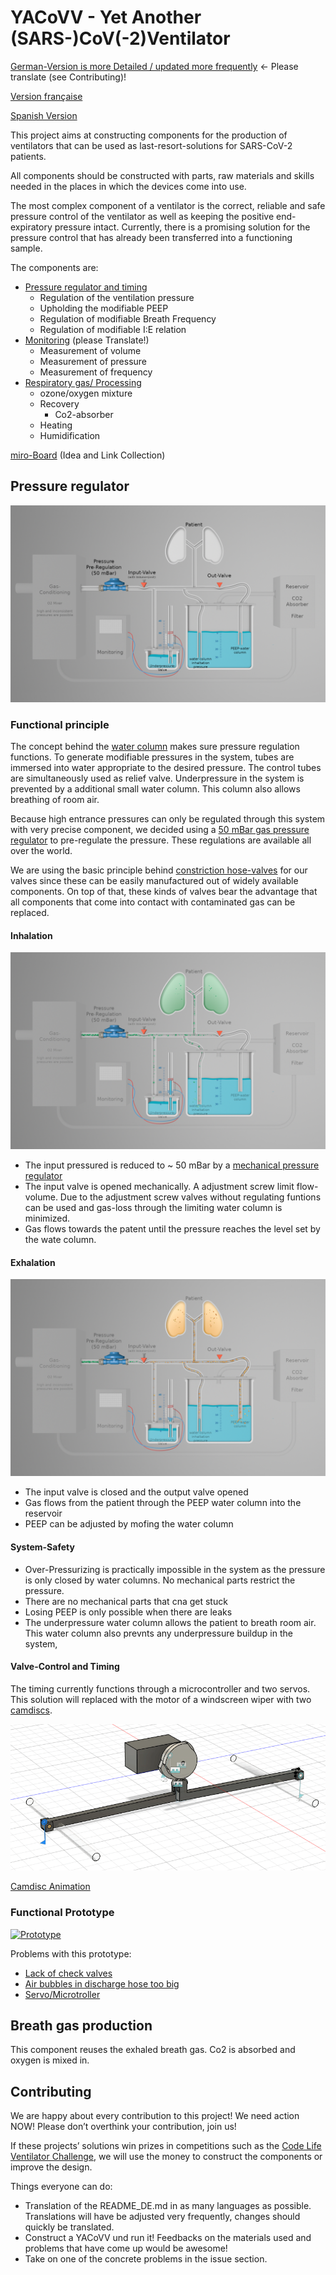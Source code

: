 # YACoVV - Yet Another (SARS-)CoV(-2)Ventilator

[German-Version is more Detailed / updated more frequently](README_DE.md) <- Please translate (see Contributing)!

[Version française](README_FR.md)

[Spanish Version](README_ES.md)

This project aims at constructing components for the production of ventilators that can be used as last-resort-solutions for SARS-CoV-2 patients. 

All components should be constructed with parts, raw materials and skills needed in the places in which the devices come into use. 

The most complex component of a ventilator is the correct, reliable and safe pressure control of the ventilator as well as keeping the positive end-expiratory pressure intact. Currently, there is a promising solution for the pressure control that has already been transferred into a functioning sample.

The components are:
- [Pressure regulator and timing](#Pressure%20regulator)
    - Regulation of the ventilation pressure
    - Upholding the modifiable PEEP
    - Regulation of modifiable Breath Frequency
    - Regulation of modifiable I:E relation
- [Monitoring](MONITORING_DE.md) (please Translate!)
    - Measurement of volume
    - Measurement of pressure
    - Measurement of frequency
- [Respiratory gas/ Processing](#Breath%20gas%20production)
    - ozone/oxygen mixture
    - Recovery
        - Co2-absorber 
    - Heating 
    - Humidification

[miro-Board](https://miro.com/app/board/o9J_kuxCsRI=/) (Idea and Link Collection)

## Pressure regulator

![Regulator-parts](img/system_en.jpg)

### Functional principle

The concept behind the [water column](https://de.wikipedia.org/wiki/Meter_Wassers%C3%A4ule) makes sure pressure regulation functions. To generate modifiable pressures in the system, tubes are immersed into water appropriate to the desired pressure. The control tubes are simultaneously used as relief valve. Underpressure in the system is prevented by a additional small water column. This column also allows breathing of room air.

Because high entrance pressures can only be regulated through this system with very precise component, we decided using a [50 mBar gas pressure regulator](https://www.campingaz.com/DE/p-25990-verstellbarer-regler-30-50-mbar.aspx) to pre-regulate the pressure. These regulations are available all over the world.

We are using the basic principle behind [constriction hose-valves](https://www.ako-armaturen.de/produkte/mechanische-schlauchquetschventile.html) for our valves since these can be easily manufactured out of widely available components. On top of that, these kinds of valves bear the advantage that all components that come into contact with contaminated gas can be replaced. 

#### Inhalation
![inhalation](img/insp_en.jpg)

- The input pressured is reduced to ~ 50 mBar by a [mechanical pressure regulator](https://www.campingaz.com/DE/p-25990-verstellbarer-regler-30-50-mbar.aspx)
- The input valve is opened mechanically. A adjustment screw limit flow-volume. Due to the adjustment screw valves without regulating funtions can be used and gas-loss through the limiting water column is minimized.
- Gas flows towards the patent until the pressure reaches the level set by the wate column. 
#### Exhalation
![exhalation](img/exp_en.jpg)
- The input valve is closed and the output valve opened
- Gas flows from the patient through the PEEP water column into the reservoir
- PEEP can be adjusted by mofing the water column

#### System-Safety
- Over-Pressurizing is practically impossible in the system as the pressure is only closed by water columns. No mechanical parts restrict the pressure.
- There are no mechanical parts that cna get stuck
- Losing PEEP is only possible when there are leaks
- The underpressure water column allows the patient to breath room air. This water column also prevnts any underpressure buildup in the system,

#### Valve-Control and Timing

The timing currently functions through a microcontroller and two servos. This solution will replaced with the motor of a windscreen wiper with two [camdiscs](https://en.wikipedia.org/wiki/Cam).

[![Camdiscs](img/camdisc.gif)](https://autode.sk/3dx6EbZ)

[Camdisc Animation](https://autode.sk/3dx6EbZ)

### Functional Prototype

[![Prototype](img/prototype.jpg)](https://www.youtube.com/watch?v=eBIlyaHW4l0)

Problems with this prototype:
- [Lack of check valves](https://github.com/auenkind/YACoVV/issues/3)
- [Air bubbles in discharge hose too big](https://github.com/auenkind/YACoVV/issues/1)
- [Servo/Microtroller](https://github.com/auenkind/YACoVV/issues/2)

## Breath gas production
This component reuses the exhaled breath gas. Co2 is absorbed and oxygen is mixed in.

## Contributing
We are happy about every contribution to this project! We need action NOW! Please don’t overthink your contribution, join us!

If these projects’ solutions win prizes in competitions such as the [Code Life Ventilator Challenge](https://www.agorize.com/en/challenges/code-life-challenge?lang=en), we will use the money to construct the components or improve the design.

Things everyone can do:
- Translation of the README_DE.md in as many languages as possible. Translations will have be adjusted very frequently, changes should quickly be translated.
- Construct a YACoVV und run it! Feedbacks on the materials used and problems that have come up would be awesome!
- Take on one of the concrete problems in the issue section.